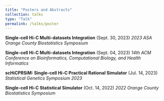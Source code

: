```yaml
---
title: "Posters and Abstracts"
collection: talks
type: "Talk"
permalink: /talks/poster
---
```


**Single-cell Hi-C Multi-datasets Integration** (Sept. 30, 2023)
*2023 ASA Orange County Biostatistics Symposium*

**Single-cell Hi-C Multi-datasets Integration**	(Sept. 04, 2023)
*14th ACM Conference on Bioinformatics, Computational Biology, and Health Informatics*

**scHiCPRSiM: Single-cell Hi-C Practical Rational Simulator**	(Jul. 14, 2023)
*Statistical Genetics Symposium 2023*

**Single-cell Hi-C Statistical Simulator** (Oct. 14, 2022)
*2022 Orange County Biostatistics Symposium*


